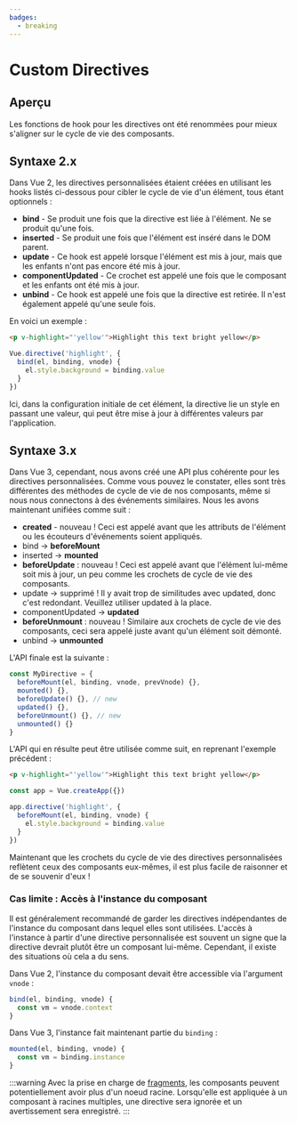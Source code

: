 ```yaml
---
badges:
  - breaking
---
```


# Custom Directives <MigrationBadges :badges="$frontmatter.badges" />

## Aperçu

Les fonctions de hook pour les directives ont été renommées pour mieux s'aligner sur le cycle de vie des composants.

## Syntaxe 2.x

Dans Vue 2, les directives personnalisées étaient créées en utilisant les hooks listés ci-dessous pour cibler le cycle de vie d'un élément, tous étant optionnels :

- **bind** - Se produit une fois que la directive est liée à l'élément. Ne se produit qu'une fois.
- **inserted** - Se produit une fois que l'élément est inséré dans le DOM parent.
- **update** - Ce hook est appelé lorsque l'élément est mis à jour, mais que les enfants n'ont pas encore été mis à jour.
- **componentUpdated** - Ce crochet est appelé une fois que le composant et les enfants ont été mis à jour.
- **unbind** - Ce hook est appelé une fois que la directive est retirée. Il n'est également appelé qu'une seule fois.

En voici un exemple :

```html
<p v-highlight="'yellow'">Highlight this text bright yellow</p>
```

```js
Vue.directive('highlight', {
  bind(el, binding, vnode) {
    el.style.background = binding.value
  }
})
```

Ici, dans la configuration initiale de cet élément, la directive lie un style en passant une valeur, qui peut être mise à jour à différentes valeurs par l'application.

## Syntaxe 3.x

Dans Vue 3, cependant, nous avons créé une API plus cohérente pour les directives personnalisées. Comme vous pouvez le constater, elles sont très différentes des méthodes de cycle de vie de nos composants, même si nous nous connectons à des événements similaires. Nous les avons maintenant unifiées comme suit :

- **created** - nouveau ! Ceci est appelé avant que les attributs de l'élément ou les écouteurs d'événements soient appliqués.
- bind → **beforeMount**
- inserted → **mounted**
- **beforeUpdate** : nouveau ! Ceci est appelé avant que l'élément lui-même soit mis à jour, un peu comme les crochets de cycle de vie des composants.
- update → supprimé ! Il y avait trop de similitudes avec updated, donc c'est redondant. Veuillez utiliser updated à la place.
- componentUpdated → **updated**
- **beforeUnmount** : nouveau ! Similaire aux crochets de cycle de vie des composants, ceci sera appelé juste avant qu'un élément soit démonté.
- unbind -> **unmounted**

L'API finale est la suivante :

```js
const MyDirective = {
  beforeMount(el, binding, vnode, prevVnode) {},
  mounted() {},
  beforeUpdate() {}, // new
  updated() {},
  beforeUnmount() {}, // new
  unmounted() {}
}
```

L'API qui en résulte peut être utilisée comme suit, en reprenant l'exemple précédent :

```html
<p v-highlight="'yellow'">Highlight this text bright yellow</p>
```

```js
const app = Vue.createApp({})

app.directive('highlight', {
  beforeMount(el, binding, vnode) {
    el.style.background = binding.value
  }
})
```

Maintenant que les crochets du cycle de vie des directives personnalisées reflètent ceux des composants eux-mêmes, il est plus facile de raisonner et de se souvenir d'eux !

### Cas limite : Accès à l'instance du composant

Il est généralement recommandé de garder les directives indépendantes de l'instance du composant dans lequel elles sont utilisées. L'accès à l'instance à partir d'une directive personnalisée est souvent un signe que la directive devrait plutôt être un composant lui-même. Cependant, il existe des situations où cela a du sens.

Dans Vue 2, l'instance du composant devait être accessible via l'argument `vnode` :

```javascript
bind(el, binding, vnode) {
  const vm = vnode.context
}
```

Dans Vue 3, l'instance fait maintenant partie du `binding` :

```javascript
mounted(el, binding, vnode) {
  const vm = binding.instance
}
```

:::warning
Avec la prise en charge de [fragments](/guide/migration/fragments.html#overview), les composants peuvent potentiellement avoir plus d'un noeud racine. Lorsqu'elle est appliquée à un composant à racines multiples, une directive sera ignorée et un avertissement sera enregistré.
:::

